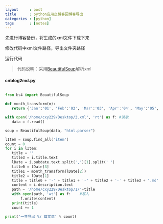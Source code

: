 ```yaml
---
layout     : post
title      : python应用之博客园博客导出
categories : [python]
tags       : [notes]
---
```

先进行博客备份，将生成的xml文件下载下来

修改代码中xml文件路径，导出文件夹路径

运行代码

>代码说明：采用[BeautifulSoup](http://www.crummy.com/software/BeautifulSoup/bs4/doc/)解析xml

#### cnblog2md.py

```python

from bs4 import BeautifulSoup

def month_transform(m):
   return {'Jan':'01', 'Feb':'02', 'Mar':'03', 'Apr':'04', 'May':'05', 'Jun':'06', 'Jul':'07', 'Aug':'08', 'Sep':'09', 'Oct':'10', 'Nov':'11', 'Dec':'12'}[m]

with open('/home/cxy229/Desktop/2.xml', 'rt') as f: #读取
   data = f.read()

soup = BeautifulSoup(data, "html.parser")

lItem = soup.find_all('item')
count = 0
for i in lItem:
   title = ''
   title3 = i.title.text
   lDate = i.pubdate.text.split(',')[1].split(' ')
   title0 = lDate[3]
   title1 = month_transform(lDate[2])
   title2 = lDate[1]
   title = title0 + '-' + title1 + '-' + title2 + '-' + title3 + '.md'
   content = i.description.text
   path = '/home/cxy229/Desktop/1/'+title
   with open(path, 'wt') as f:    #写入
       f.write(content)
   print(title)
   count += 1

print('一共导出 %r 篇文章' % count)

```
